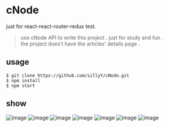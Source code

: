 # cNode
just for react-react-router-redux test.  
>use cNode API to write this project . just for study and fun .  
>the project does't have the articles' details page .

## usage
```
$ git clone https://github.com/sillyY/cNode.git
$ npm install
$ npm start
```
## show
![image](http://om1hdlq49.bkt.clouddn.com/cNode01.png)
![image](http://om1hdlq49.bkt.clouddn.com/cNode02.png)
![image](http://om1hdlq49.bkt.clouddn.com/cNode03.png)
![image](http://om1hdlq49.bkt.clouddn.com/cNode04.png)
![image](http://om1hdlq49.bkt.clouddn.com/cNode05.png)
![image](http://om1hdlq49.bkt.clouddn.com/cNode06.png)
![image](http://om1hdlq49.bkt.clouddn.com/cNode07.png)
